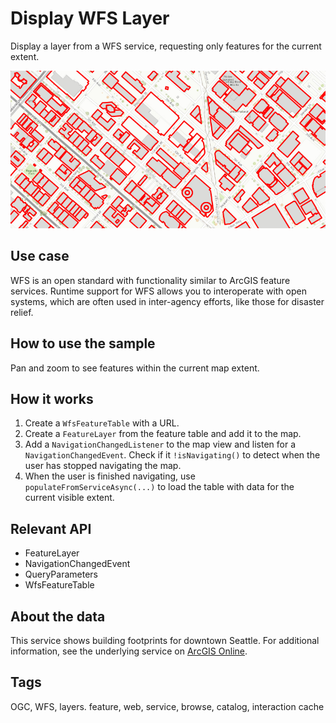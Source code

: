 # Display WFS Layer

Display a layer from a WFS service, requesting only features for the current extent.

![](DisplayWFSLayer.png)

## Use case

WFS is an open standard with functionality similar to ArcGIS feature services. Runtime support for WFS allows you to interoperate with open systems, which are often used in inter-agency efforts, like those for disaster relief.

## How to use the sample

Pan and zoom to see features within the current map extent.

## How it works

1. Create a `WfsFeatureTable` with a URL.
2. Create a `FeatureLayer` from the feature table and add it to the map.
3. Add a `NavigationChangedListener` to the map view and listen for a `NavigationChangedEvent`. Check if it `!isNavigating()` to detect when the user has stopped navigating the map.
4. When the user is finished navigating, use `populateFromServiceAsync(...)` to load the table with data for the current visible extent.

## Relevant API

* FeatureLayer
* NavigationChangedEvent
* QueryParameters
* WfsFeatureTable

## About the data

This service shows building footprints for downtown Seattle. For additional information, see the underlying service on [ArcGIS Online](https://arcgisruntime.maps.arcgis.com/home/item.html?id=1b81d35c5b0942678140efc29bc25391).

## Tags

OGC, WFS, layers. feature, web, service, browse, catalog, interaction cache
